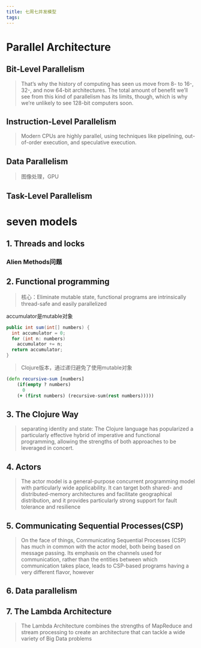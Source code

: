 ```yaml
---
title: 七周七并发模型
tags:
---
```


# Parallel Architecture
## Bit-Level Parallelism
> That’s why the history of computing has seen us move from 8- to 16-, 32-, and now 64-bit architectures. The total amount of benefit we’ll see from this kind of parallelism has its limits, though, which is why we’re unlikely to see 128-bit computers soon.

## Instruction-Level Parallelism
> Modern CPUs are highly parallel, using techniques like pipelining, out-of-order execution, and speculative execution.

## Data Parallelism
> 图像处理，GPU

## Task-Level Parallelism

# seven models
## 1. Threads and locks
### Alien Methods问题

## 2. Functional programming
> 核心：Eliminate mutable state, functional programs are intrinsically thread-safe and easily parallelized

accumulator是mutable对象
``` java
public int sum(int[] numbers) {
  int accumulator = 0;
  for (int n: numbers)
  	accumulator += n;
  return accumulator;
}
```

> Clojure版本，通过递归避免了使用mutable对象
``` Clojure
(defn recursive-sum [numbers]
    (if(empty ? numbers) 
      0
    (+ (first numbers) (recursive-sum(rest numbers)))))
```


## 3. The Clojure Way
> separating identity and state: The Clojure language has popularized a particularly effective hybrid of imperative and functional programming, allowing the strengths of both approaches to be leveraged in concert.

## 4. Actors
>  The actor model is a general-purpose concurrent programming model with particularly wide applicability. It can target both shared- and distributed-memory architectures and facilitate geographical distribution, and it provides particularly strong support for fault tolerance and resilience

## 5. Communicating Sequential Processes(CSP)
> On the face of things, Communicating Sequential Processes (CSP) has much in common with the actor model, both being based on message passing. Its emphasis on the channels used for communication, rather than the entities between which communication takes place, leads to CSP-based programs having a very different flavor, however

## 6. Data parallelism

## 7. The Lambda Architecture
> The Lambda Architecture combines the strengths of MapReduce and stream processing to create an architecture that can tackle a wide variety of Big Data problems 
